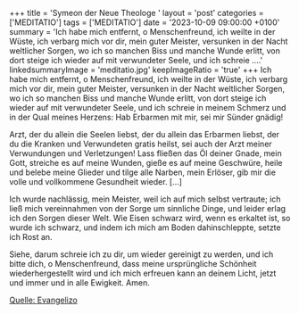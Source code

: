 +++
title = 'Symeon der Neue Theologe  '
layout = 'post'
categories = ['MEDITATIO']
tags = ['MEDITATIO']
date = '2023-10-09 09:00:00 +0100'
summary = 'Ich habe mich entfernt, o Menschenfreund, ich weilte in der Wüste, ich verbarg mich vor dir, mein guter Meister, versunken in der Nacht weltlicher Sorgen,  wo ich so manchen Biss und manche Wunde erlitt, von dort steige ich wieder auf mit verwundeter Seele,  und ich schreie ....'
linkedsummaryImage = 'meditatio.jpg'
keepImageRatio = 'true'
+++
Ich habe mich entfernt, o Menschenfreund, ich weilte in der Wüste,
ich verbarg mich vor dir, mein guter Meister,
versunken in der Nacht weltlicher Sorgen, 
wo ich so manchen Biss und manche Wunde erlitt,
von dort steige ich wieder auf mit verwundeter Seele, 
und ich schreie in meinem Schmerz und in der Qual meines Herzens:
Hab Erbarmen mit mir, sei mir Sünder gnädig!

Arzt, der du allein die Seelen liebst, der du allein das Erbarmen liebst, 
der du die Kranken und Verwundeten gratis heilst,
sei auch der Arzt meiner Verwundungen und Verletzungen!
Lass fließen das Öl deiner Gnade, mein Gott,
streiche es auf meine Wunden, gieße es auf meine Geschwüre,
heile und belebe meine Glieder
und tilge alle Narben, mein Erlöser,
gib mir die volle und vollkommene Gesundheit wieder.<!--more--> […]

Ich wurde nachlässig, mein Meister, weil ich auf mich selbst vertraute;
ich ließ mich vereinnahmen von der Sorge um sinnliche Dinge, 
und leider erlag ich den Sorgen dieser Welt.
Wie Eisen schwarz wird, wenn es erkaltet ist, so wurde ich schwarz,
und indem ich mich am Boden dahinschleppte, setzte ich Rost an. 

Siehe, darum schreie ich zu dir, um wieder gereinigt zu werden,
und ich bitte dich, o Menschenfreund, dass meine ursprüngliche Schönheit
wiederhergestellt wird und ich mich erfreuen kann an deinem Licht, 
jetzt und immer und in alle Ewigkeit. Amen.



[Quelle: Evangelizo](https://evangeliumtagfuertag.org/DE/gospel)
